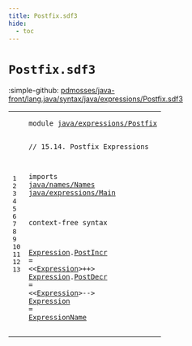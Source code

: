 ```yaml
---
title: Postfix.sdf3
hide:
  - toc
---
```


# `Postfix.sdf3`

:simple-github: [pdmosses/java-front/lang.java/syntax/java/expressions/Postfix.sdf3]

[pdmosses/java-front/lang.java/syntax/java/expressions/Postfix.sdf3]: https://github.com/pdmosses/java-front/blob/master/lang.java/syntax/java/expressions/Postfix.sdf3 "The source file on GitHub"

<div class="sdf3"><table class="highlighttable"><tbody><tr><td class="linenos"><div class="linenodiv"><pre><span></span>1
2
3
4
5
6
7
8
9
10
11
12
13
</pre></div></td>
<td class="code"><pre><code><span class="keyword">module</span> <a href="../Disambiguation.sdf3/#java/expressions/Postfix_91_115" id="java/expressions/Postfix_7_31" title="Referenced at ../Disambiguation.sdf3 line 5; ../Main.sdf3 line 14">java/expressions/Postfix</a>

<span class="layout">// 15.14. Postfix Expressions</span>

<span class="keyword">imports</span>
  <a href="../../names/Names.sdf3/#java/names/Names_7_23" id="java/names/Names_74_90" title="Defined at ../../names/Names.sdf3 line 1">java/names/Names</a>
  <a href="../Main.sdf3/#java/expressions/Main_7_28" id="java/expressions/Main_93_114" title="Defined at ../Main.sdf3 line 1">java/expressions/Main</a>

<span class="keyword">context-free syntax</span>
  
  <a href="#Expression_165_175" id="Expression_141_151" title="Referenced at line 11, 12">Expression</a>.<span class="cons_Constructor"><a href="../Disambiguation.sdf3/#PostIncr_605_613" id="PostIncr_152_160" title="Referenced at ../Disambiguation.sdf3 line 27, 60">PostIncr</a></span> = &lt;&lt;<a href="#Expression_141_151" id="Expression_165_175" title="Defined at line 11, 12, 13">Expression</a>&gt;<span class="cons_String">++</span>&gt;
  <a href="#Expression_165_175" id="Expression_182_192" title="Referenced at line 11, 12">Expression</a>.<span class="cons_Constructor"><a href="../Disambiguation.sdf3/#PostDecr_630_638" id="PostDecr_193_201" title="Referenced at ../Disambiguation.sdf3 line 28, 61">PostDecr</a></span> = &lt;&lt;<a href="#Expression_141_151" id="Expression_206_216" title="Defined at line 11, 12, 13">Expression</a>&gt;<span class="cons_String">--</span>&gt;
  <a href="#Expression_165_175" id="Expression_223_233" title="Referenced at line 11, 12">Expression</a> = <a href="../../names/Names.sdf3/#ExpressionName_176_190" id="ExpressionName_236_250" title="Defined at ../../names/Names.sdf3 line 13, 25, 26">ExpressionName</a>
</code></pre></td></tr></tbody></table></div>